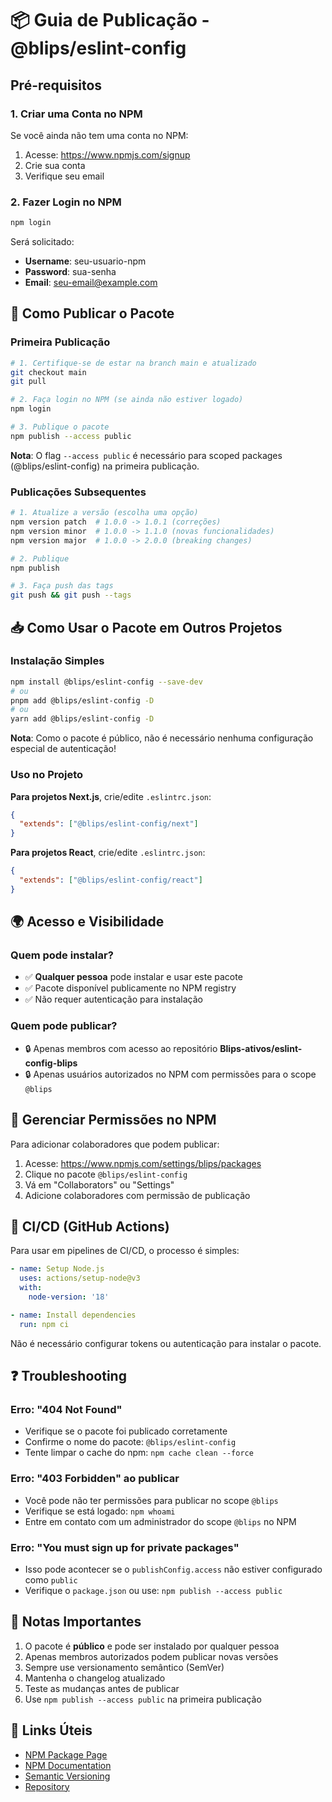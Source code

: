 # 📦 Guia de Publicação - @blips/eslint-config

## Pré-requisitos

### 1. Criar uma Conta no NPM

Se você ainda não tem uma conta no NPM:

1. Acesse: https://www.npmjs.com/signup
2. Crie sua conta
3. Verifique seu email

### 2. Fazer Login no NPM

```bash
npm login
```

Será solicitado:
- **Username**: seu-usuario-npm
- **Password**: sua-senha
- **Email**: seu-email@example.com

## 🚀 Como Publicar o Pacote

### Primeira Publicação

```bash
# 1. Certifique-se de estar na branch main e atualizado
git checkout main
git pull

# 2. Faça login no NPM (se ainda não estiver logado)
npm login

# 3. Publique o pacote
npm publish --access public
```

**Nota**: O flag `--access public` é necessário para scoped packages (@blips/eslint-config) na primeira publicação.

### Publicações Subsequentes

```bash
# 1. Atualize a versão (escolha uma opção)
npm version patch  # 1.0.0 -> 1.0.1 (correções)
npm version minor  # 1.0.0 -> 1.1.0 (novas funcionalidades)
npm version major  # 1.0.0 -> 2.0.0 (breaking changes)

# 2. Publique
npm publish

# 3. Faça push das tags
git push && git push --tags
```

## 📥 Como Usar o Pacote em Outros Projetos

### Instalação Simples

```bash
npm install @blips/eslint-config --save-dev
# ou
pnpm add @blips/eslint-config -D
# ou
yarn add @blips/eslint-config -D
```

**Nota**: Como o pacote é público, não é necessário nenhuma configuração especial de autenticação!

### Uso no Projeto

**Para projetos Next.js**, crie/edite `.eslintrc.json`:

```json
{
  "extends": ["@blips/eslint-config/next"]
}
```

**Para projetos React**, crie/edite `.eslintrc.json`:

```json
{
  "extends": ["@blips/eslint-config/react"]
}
```

## 🌍 Acesso e Visibilidade

### Quem pode instalar?

- ✅ **Qualquer pessoa** pode instalar e usar este pacote
- ✅ Pacote disponível publicamente no NPM registry
- ✅ Não requer autenticação para instalação

### Quem pode publicar?

- 🔒 Apenas membros com acesso ao repositório **Blips-ativos/eslint-config-blips**
- 🔒 Apenas usuários autorizados no NPM com permissões para o scope `@blips`

## 🔐 Gerenciar Permissões no NPM

Para adicionar colaboradores que podem publicar:

1. Acesse: https://www.npmjs.com/settings/blips/packages
2. Clique no pacote `@blips/eslint-config`
3. Vá em "Collaborators" ou "Settings"
4. Adicione colaboradores com permissão de publicação

## 🔄 CI/CD (GitHub Actions)

Para usar em pipelines de CI/CD, o processo é simples:

```yaml
- name: Setup Node.js
  uses: actions/setup-node@v3
  with:
    node-version: '18'

- name: Install dependencies
  run: npm ci
```

Não é necessário configurar tokens ou autenticação para instalar o pacote.

## ❓ Troubleshooting

### Erro: "404 Not Found"
- Verifique se o pacote foi publicado corretamente
- Confirme o nome do pacote: `@blips/eslint-config`
- Tente limpar o cache do npm: `npm cache clean --force`

### Erro: "403 Forbidden" ao publicar
- Você pode não ter permissões para publicar no scope `@blips`
- Verifique se está logado: `npm whoami`
- Entre em contato com um administrador do scope `@blips` no NPM

### Erro: "You must sign up for private packages"
- Isso pode acontecer se o `publishConfig.access` não estiver configurado como `public`
- Verifique o `package.json` ou use: `npm publish --access public`

## 📝 Notas Importantes

1. O pacote é **público** e pode ser instalado por qualquer pessoa
2. Apenas membros autorizados podem publicar novas versões
3. Sempre use versionamento semântico (SemVer)
4. Mantenha o changelog atualizado
5. Teste as mudanças antes de publicar
6. Use `npm publish --access public` na primeira publicação

## 🔗 Links Úteis

- [NPM Package Page](https://www.npmjs.com/package/@blips/eslint-config)
- [NPM Documentation](https://docs.npmjs.com/)
- [Semantic Versioning](https://semver.org/)
- [Repository](https://github.com/Blips-ativos/eslint-config-blips)
